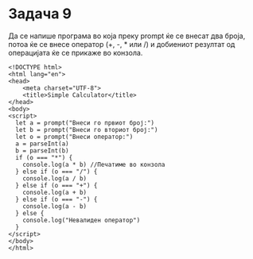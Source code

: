 # Задача 9

Да се напише програма во која преку prompt ќе се внесат два броја,
потоа ќе се внесе оператор (+, -, * или /) и добиениот резултат од
операцијата ќе се прикаже во конзола.

~~~
<!DOCTYPE html>
<html lang="en">
<head>
    <meta charset="UTF-8">
    <title>Simple Calculator</title>
</head>
<body>
<script>
  let a = prompt("Внеси го првиот број:")
  let b = prompt("Внеси го вториот број:")
  let o = prompt("Внеси оператор:")
  a = parseInt(a)
  b = parseInt(b)
  if (o === "*") {
    console.log(a * b) //Печатиме во конзола
  } else if (o === "/") {
    console.log(a / b)
  } else if (o === "+") {
    console.log(a + b)
  } else if (o === "-") {
    console.log(a - b)
  } else {
    console.log("Невалиден оператор")
  }
</script>
</body>
</html>
~~~